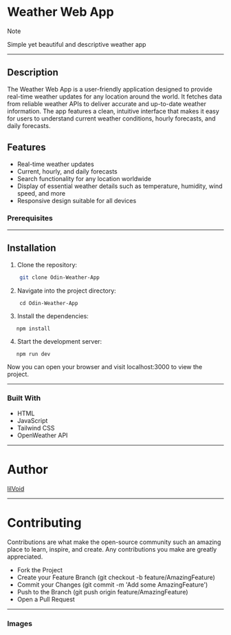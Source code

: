 # Weather Web App

> [!NOTE]
> Simple yet beautiful and descriptive weather app

---

## Description

The Weather Web App is a user-friendly application designed to provide real-time weather updates for any location around the world. It fetches data from reliable weather APIs to deliver accurate and up-to-date weather information. The app features a clean, intuitive interface that makes it easy for users to understand current weather conditions, hourly forecasts, and daily forecasts.

## Features

- Real-time weather updates
- Current, hourly, and daily forecasts
- Search functionality for any location worldwide
- Display of essential weather details such as temperature, humidity, wind speed, and more
- Responsive design suitable for all devices

### Prerequisites

---

## Installation

1. Clone the repository:

```bash
    git clone Odin-Weather-App
```

2. Navigate into the project directory:

```
    cd Odin-Weather-App
```

3. Install the dependencies:

```
   npm install
```

4. Start the development server:

```
   npm run dev
```

Now you can open your browser and visit localhost:3000 to view the project.

---

### Built With

- HTML
- JavaScript
- Tailwind CSS
- OpenWeather API

---

# Author

[lilVoid](https://github.com/s-Radu)

---

# Contributing

Contributions are what make the open-source community such an amazing place to learn, inspire, and create. Any contributions you make are greatly appreciated.

- Fork the Project
- Create your Feature Branch (git checkout -b feature/AmazingFeature)
- Commit your Changes (git commit -m 'Add some AmazingFeature')
- Push to the Branch (git push origin feature/AmazingFeature)
- Open a Pull Request

---

### Images
